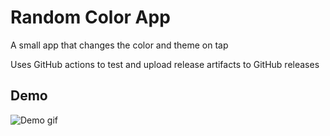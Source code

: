 # Random Color App

A small app that changes the color and theme on tap

Uses GitHub actions to test and upload release artifacts to GitHub releases

## Demo

![Demo gif](screenshots/demo.gif)
